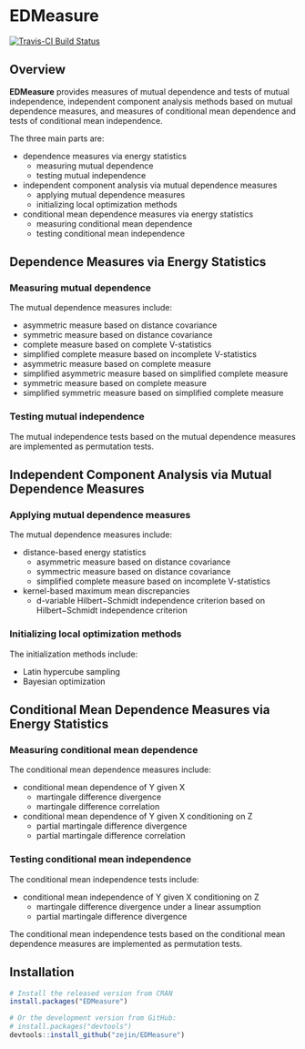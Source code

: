 # EDMeasure

[![Travis-CI Build Status](https://travis-ci.org/zejin/EDMeasure.svg?branch=master)](https://travis-ci.org/zejin/EDMeasure.svg?branch=master)

## Overview

**EDMeasure** provides measures of mutual dependence and tests of mutual independence,
independent component analysis methods based on mutual dependence measures,
and measures of conditional mean dependence and tests of conditional mean independence. 

The three main parts are:
- dependence measures via energy statistics
  - measuring mutual dependence
  - testing mutual independence
- independent component analysis via mutual dependence measures
  - applying mutual dependence measures
  - initializing local optimization methods
- conditional mean dependence measures via energy statistics
  - measuring conditional mean dependence
  - testing conditional mean independence

## Dependence Measures via Energy Statistics

### Measuring mutual dependence

The mutual dependence measures include:
- asymmetric measure based on distance covariance
- symmetric measure based on distance covariance
- complete measure based on complete V-statistics
- simplified complete measure based on incomplete V-statistics
- asymmetric measure based on complete measure
- simplified asymmetric measure based on simplified complete measure
- symmetric measure based on complete measure
- simplified symmetric measure based on simplified complete measure

### Testing mutual independence

The mutual independence tests based on the mutual dependence measures are implemented as permutation tests.

## Independent Component Analysis via Mutual Dependence Measures

### Applying mutual dependence measures

The mutual dependence measures include:
- distance-based energy statistics 
  - asymmetric measure based on distance covariance
  - symmectric measure based on distance covariance
  - simplified complete measure based on incomplete V-statistics
- kernel-based maximum mean discrepancies
  - d-variable Hilbert−Schmidt independence criterion based on 
    Hilbert−Schmidt independence criterion

### Initializing local optimization methods

The initialization methods include:
- Latin hypercube sampling
- Bayesian optimization

## Conditional Mean Dependence Measures via Energy Statistics

### Measuring conditional mean dependence

The conditional mean dependence measures include:
- conditional mean dependence of Y given X
  - martingale difference divergence
  - martingale difference correlation
- conditional mean dependence of Y given X conditioning on Z
  - partial martingale difference divergence
  - partial martingale difference correlation

### Testing conditional mean independence

The conditional mean independence tests include:
- conditional mean independence of Y given X conditioning on Z
  - martingale difference divergence under a linear assumption
  - partial martingale difference divergence

The conditional mean independence tests based on the conditional mean dependence measures are implemented as permutation tests.

## Installation

``` r
# Install the released version from CRAN
install.packages("EDMeasure")

# Or the development version from GitHub:
# install.packages("devtools")
devtools::install_github("zejin/EDMeasure")
```




